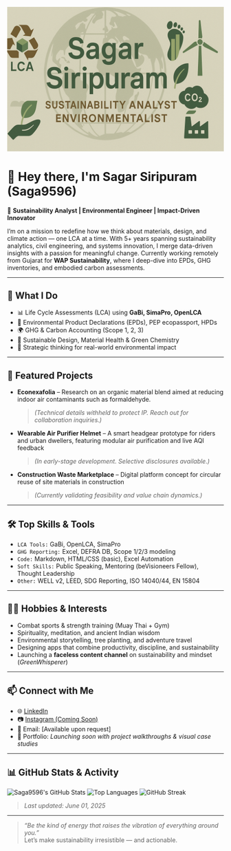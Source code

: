 ![Sagar Banner](https://raw.githubusercontent.com/Saga9596/Saga9596/main/Banner.png)
# 👋 Hey there, I'm Sagar Siripuram (Saga9596)

🌿 **Sustainability Analyst | Environmental Engineer | Impact-Driven Innovator**

I’m on a mission to redefine how we think about materials, design, and climate action — one LCA at a time. With 5+ years spanning sustainability analytics, civil engineering, and systems innovation, I merge data-driven insights with a passion for meaningful change. Currently working remotely from Gujarat for **WAP Sustainability**, where I deep-dive into EPDs, GHG inventories, and embodied carbon assessments.

---

## 💼 What I Do

- 📊 Life Cycle Assessments (LCA) using **GaBi, SimaPro, OpenLCA**
- 📃 Environmental Product Declarations (EPDs), PEP ecopassport, HPDs
- 🌍 GHG & Carbon Accounting (Scope 1, 2, 3)
- 🧪 Sustainable Design, Material Health & Green Chemistry
- 🧠 Strategic thinking for real-world environmental impact

---

## 🚀 Featured Projects

- **Econexafolia** – Research on an organic material blend aimed at reducing indoor air contaminants such as formaldehyde.  
  > *(Technical details withheld to protect IP. Reach out for collaboration inquiries.)*

- **Wearable Air Purifier Helmet** – A smart headgear prototype for riders and urban dwellers, featuring modular air purification and live AQI feedback  
  > *(In early-stage development. Selective disclosures available.)*

- **Construction Waste Marketplace** – Digital platform concept for circular reuse of site materials in construction  
  > *(Currently validating feasibility and value chain dynamics.)*

---

## 🛠 Top Skills & Tools

- `LCA Tools:` GaBi, OpenLCA, SimaPro  
- `GHG Reporting:` Excel, DEFRA DB, Scope 1/2/3 modeling  
- `Code:` Markdown, HTML/CSS (basic), Excel Automation  
- `Soft Skills:` Public Speaking, Mentoring (beVisioneers Fellow), Thought Leadership  
- `Other:` WELL v2, LEED, SDG Reporting, ISO 14040/44, EN 15804

---

## 🧘‍♂️ Hobbies & Interests

- Combat sports & strength training (Muay Thai + Gym)  
- Spirituality, meditation, and ancient Indian wisdom  
- Environmental storytelling, tree planting, and adventure travel  
- Designing apps that combine productivity, discipline, and sustainability  
- Launching a **faceless content channel** on sustainability and mindset (*GreenWhisperer*)

---

## 📫 Connect with Me

- 🌐 [LinkedIn](https://www.linkedin.com/in/sagar-siripuram)
- 📷 [Instagram (Coming Soon)](https://instagram.com/greenwhisperer)
- 📧 Email: [Available upon request]
- 🧪 Portfolio: *Launching soon with project walkthroughs & visual case studies*

---

## 📊 GitHub Stats & Activity

![Saga9596's GitHub Stats](https://github-readme-stats.vercel.app/api?username=Saga9596&show_icons=true&theme=radical)
![Top Languages](https://github-readme-stats.vercel.app/api/top-langs/?username=Saga9596&layout=compact&theme=radical)
![GitHub Streak](https://github-readme-streak-stats.herokuapp.com/?user=Saga9596&theme=radical)

> _Last updated: June 01, 2025_

---

> _“Be the kind of energy that raises the vibration of everything around you.”_  
Let’s make sustainability irresistible — and actionable.
